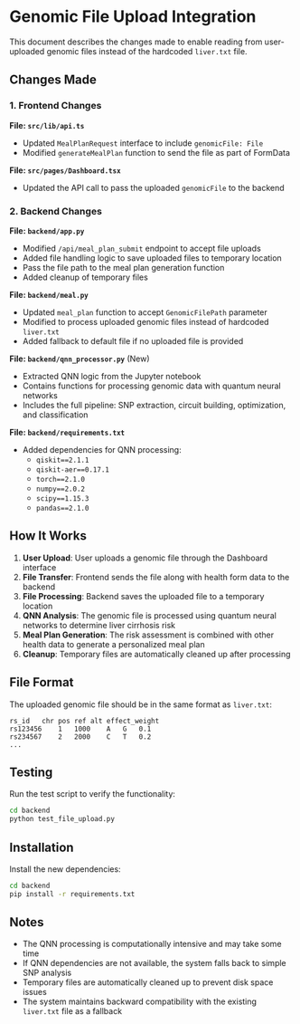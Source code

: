 # Genomic File Upload Integration

This document describes the changes made to enable reading from user-uploaded genomic files instead of the hardcoded `liver.txt` file.

## Changes Made

### 1. Frontend Changes

**File: `src/lib/api.ts`**
- Updated `MealPlanRequest` interface to include `genomicFile: File`
- Modified `generateMealPlan` function to send the file as part of FormData

**File: `src/pages/Dashboard.tsx`**
- Updated the API call to pass the uploaded `genomicFile` to the backend

### 2. Backend Changes

**File: `backend/app.py`**
- Modified `/api/meal_plan_submit` endpoint to accept file uploads
- Added file handling logic to save uploaded files to temporary location
- Pass the file path to the meal plan generation function
- Added cleanup of temporary files

**File: `backend/meal.py`**
- Updated `meal_plan` function to accept `GenomicFilePath` parameter
- Modified to process uploaded genomic files instead of hardcoded `liver.txt`
- Added fallback to default file if no uploaded file is provided

**File: `backend/qnn_processor.py`** (New)
- Extracted QNN logic from the Jupyter notebook
- Contains functions for processing genomic data with quantum neural networks
- Includes the full pipeline: SNP extraction, circuit building, optimization, and classification

**File: `backend/requirements.txt`**
- Added dependencies for QNN processing:
  - `qiskit==2.1.1`
  - `qiskit-aer==0.17.1`
  - `torch==2.1.0`
  - `numpy==2.0.2`
  - `scipy==1.15.3`
  - `pandas==2.1.0`

## How It Works

1. **User Upload**: User uploads a genomic file through the Dashboard interface
2. **File Transfer**: Frontend sends the file along with health form data to the backend
3. **File Processing**: Backend saves the uploaded file to a temporary location
4. **QNN Analysis**: The genomic file is processed using quantum neural networks to determine liver cirrhosis risk
5. **Meal Plan Generation**: The risk assessment is combined with other health data to generate a personalized meal plan
6. **Cleanup**: Temporary files are automatically cleaned up after processing

## File Format

The uploaded genomic file should be in the same format as `liver.txt`:
```
rs_id	chr	pos	ref	alt	effect_weight
rs123456	1	1000	A	G	0.1
rs234567	2	2000	C	T	0.2
...
```

## Testing

Run the test script to verify the functionality:
```bash
cd backend
python test_file_upload.py
```

## Installation

Install the new dependencies:
```bash
cd backend
pip install -r requirements.txt
```

## Notes

- The QNN processing is computationally intensive and may take some time
- If QNN dependencies are not available, the system falls back to simple SNP analysis
- Temporary files are automatically cleaned up to prevent disk space issues
- The system maintains backward compatibility with the existing `liver.txt` file as a fallback 